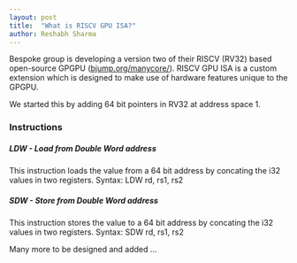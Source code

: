 ```yaml
---
layout: post
title:  "What is RISCV GPU ISA?"
author: Reshabh Sharma
---
```


Bespoke group is developing a version two of their RISCV (RV32) based open-source GPGPU ([bjump.org/manycore/](http://bjump.org/manycore/)). RISCV GPU ISA is a custom extension which is designed to make use of hardware features unique to the GPGPU.

We started this by adding 64 bit pointers in RV32 at address space 1.

### Instructions
##### LDW - Load from Double Word address
This instruction loads the value from a 64 bit address by concating the i32 values in two registers. 
Syntax: LDW rd, rs1, rs2 

##### SDW - Store from Double Word address
This instruction stores the value to a 64 bit address by concating the i32 values in two registers. 
Syntax: SDW rd, rs1, rs2 

Many more to be designed and added ... 
